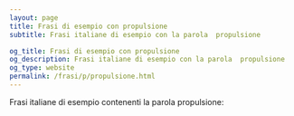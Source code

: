 ```yaml
---
layout: page
title: Frasi di esempio con propulsione 
subtitle: Frasi italiane di esempio con la parola  propulsione

og_title: Frasi di esempio con propulsione 
og_description: Frasi italiane di esempio con la parola  propulsione
og_type: website
permalink: /frasi/p/propulsione.html
---
```


Frasi italiane di esempio contenenti la parola propulsione:


